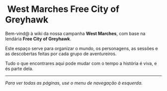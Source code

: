 # ️ West Marches  Free City of Greyhawk

Bem-vind@ à wiki da nossa campanha **West Marches**, com base na lendária **Free City of Greyhawk**.

Este espaço serve para organizar o mundo, os personagens, as sessões e as descobertas feitas por cada grupo de aventureiros.

Tudo o que encontrares aqui pode mudar com o tempo  a história é viva, e és parte dela.

---

_Para ver todas as páginas, use o menu de navegação à esquerda._



















